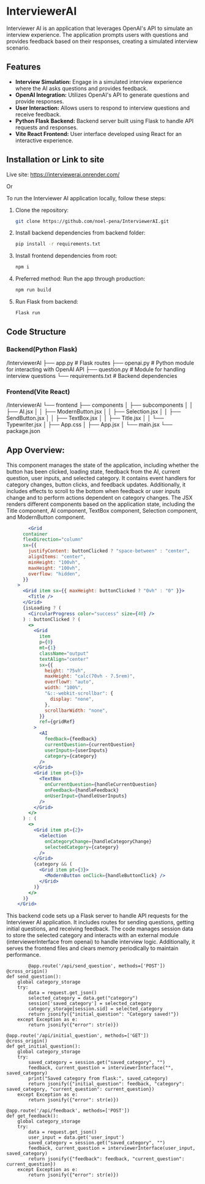 # InterviewerAI

Interviewer AI is an application that leverages OpenAI's API to simulate an interview experience. The application prompts users with questions and provides feedback based on their responses, creating a simulated interview scenario.

## Features

- **Interview Simulation:** Engage in a simulated interview experience where the AI asks questions and provides feedback.
- **OpenAI Integration:** Utilizes OpenAI's API to generate questions and provide responses.
- **User Interaction:** Allows users to respond to interview questions and receive feedback.
- **Python Flask Backend:** Backend server built using Flask to handle API requests and responses.
- **Vite React Frontend:** User interface developed using React for an interactive experience.

## Installation or Link to site

Live site: https://interviewerai.onrender.com/

Or

To run the Interviewer AI application locally, follow these steps:

1. Clone the repository:

   ```bash
   git clone https://github.com/noel-pena/InterviewerAI.git

   ```

2. Install backend dependencies from backend folder:

   ```bash
   pip install -r requirements.txt
   ```

3. Install frontend dependencies from root:

   ```bash
   npm i
   ```

4. Preferred method: Run the app through production:

   ```bash
   npm run build
   ```

5. Run Flask from backend:
   ```bash
   Flask run
   ```

## Code Structure

### Backend(Python Flask)

/InterviewerAI
├── app.py # Flask routes
├── openai.py # Python module for interacting with OpenAI API
├── question.py # Module for handling interview questions
└── requirements.txt # Backend dependencies

### Frontend(Vite React)

/InterviewerAI
└── frontend
├── components
│ ├── subcomponents
│ │ ├── AI.jsx
│ │ ├── ModernButton.jsx
│ │ ├── Selection.jsx
│ │ ├── SendButton.jsx
│ │ ├── TextBox.jsx
│ │ ├── Title.jsx
│ │ └── Typewriter.jsx
│ ├── App.css
│ ├── App.jsx
│ └── main.jsx
└── package.json

## App Overview:

This component manages the state of the application, including whether the button has been clicked, loading state, feedback from the AI, current question, user inputs, and selected category. It contains event handlers for category changes, button clicks, and feedback updates. Additionally, it includes effects to scroll to the bottom when feedback or user inputs change and to perform actions dependent on category changes. The JSX renders different components based on the application state, including the Title component, AI component, TextBox component, Selection component, and ModernButton component.

```Started.jsx
        <Grid
      container
      flexDirection="column"
      sx={{
        justifyContent: buttonClicked ? "space-between" : "center",
        alignItems: "center",
        minHeight: "100vh",
        maxHeight: "100vh",
        overflow: "hidden",
      }}
    >
      <Grid item sx={{ maxHeight: buttonClicked ? "0vh" : "0" }}>
        <Title />
      </Grid>
      {isLoading ? (
        <CircularProgress color="success" size={40} />
      ) : buttonClicked ? (
        <>
          <Grid
            item
            p={0}
            mt={1}
            className="output"
            textAlign="center"
            sx={{
              height: "75vh",
              maxHeight: "calc(70vh - 7.5rem)",
              overflowY: "auto",
              width: "100%",
              "&::-webkit-scrollbar": {
                display: "none",
              },
              scrollbarWidth: "none",
            }}
            ref={gridRef}
          >
            <AI
              feedback={feedback}
              currentQuestion={currentQuestion}
              userInputs={userInputs}
              category={category}
            />
          </Grid>
          <Grid item pt={5}>
            <TextBox
              onCurrentQuestion={handleCurrentQuestion}
              onFeedback={handleFeedback}
              onUserInput={handleUserInputs}
            />
          </Grid>
        </>
      ) : (
        <>
          <Grid item pt={2}>
            <Selection
              onCategoryChange={handleCategoryChange}
              selectedCategory={category}
            />
          </Grid>
          {category && (
            <Grid item pt={3}>
              <ModernButton onClick={handleButtonClick} />
            </Grid>
          )}
        </>
      )}
    </Grid>
```

This backend code sets up a Flask server to handle API requests for the Interviewer AI application. It includes routes for sending questions, getting initial questions, and receiving feedback. The code manages session data to store the selected category and interacts with an external module (interviewerInterface from openai) to handle interview logic. Additionally, it serves the frontend files and clears memory periodically to maintain performance.

```app.py(flask)
        @app.route('/api/send_question', methods=['POST'])
@cross_origin()
def send_question():
    global category_storage
    try:
        data = request.get_json()
        selected_category = data.get("category")
        session['saved_category'] = selected_category
        category_storage[session.sid] = selected_category
        return jsonify({"initial_question": "Category saved!"})
    except Exception as e:
        return jsonify({"error": str(e)})

@app.route('/api/initial_question', methods=['GET'])
@cross_origin()
def get_initial_question():
    global category_storage
    try:
        saved_category = session.get("saved_category", "")
        feedback, current_question = interviewerInterface("", saved_category)
        print("Saved category from flask:", saved_category)
        return jsonify({"initial_question": feedback, "category": saved_category, "current_question": current_question})
    except Exception as e:
        return jsonify({"error": str(e)})

@app.route('/api/feedback', methods=['POST'])
def get_feedback():
    global category_storage
    try:
        data = request.get_json()
        user_input = data.get('user_input')
        saved_category = session.get("saved_category", "")
        feedback, current_question = interviewerInterface(user_input, saved_category)
        return jsonify({"feedback": feedback, "current_question": current_question})
    except Exception as e:
        return jsonify({"error": str(e)})
```
